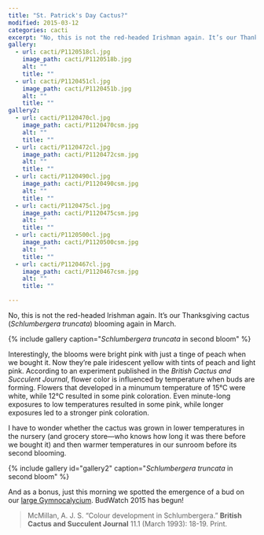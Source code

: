 ```yaml
---
title: "St. Patrick's Day Cactus?"
modified: 2015-03-12
categories: cacti
excerpt: "No, this is not the red-headed Irishman again. It’s our Thanksgiving cactus (*Schlumbergera truncata*) blooming again in March."
gallery:
  - url: cacti/P1120518cl.jpg
    image_path: cacti/P1120518b.jpg
    alt: ""
    title: ""
  - url: cacti/P1120451cl.jpg
    image_path: cacti/P1120451b.jpg
    alt: ""
    title: ""
gallery2:
  - url: cacti/P1120470cl.jpg
    image_path: cacti/P1120470csm.jpg
    alt: ""
    title: ""
  - url: cacti/P1120472cl.jpg
    image_path: cacti/P1120472csm.jpg
    alt: ""
    title: ""
  - url: cacti/P1120490cl.jpg
    image_path: cacti/P1120490csm.jpg
    alt: ""
    title: ""
  - url: cacti/P1120475cl.jpg
    image_path: cacti/P1120475csm.jpg
    alt: ""
    title: ""
  - url: cacti/P1120500cl.jpg
    image_path: cacti/P1120500csm.jpg
    alt: ""
    title: ""
  - url: cacti/P1120467cl.jpg
    image_path: cacti/P1120467csm.jpg
    alt: ""
    title: ""

---
```


No, this is not the red-headed Irishman again. It’s our Thanksgiving cactus (*Schlumbergera truncata*) blooming again in March.

{% include gallery caption="*Schlumbergera truncata* in second bloom" %}

Interestingly, the blooms were bright pink with just a tinge of peach when we bought it. Now they’re pale iridescent yellow with tints of peach and light pink. According to an experiment published in the *British Cactus and Succulent Journal*, flower color is influenced by temperature when buds are forming. Flowers that developed in a minumum temperature of 15°C were white, while 12°C resulted in some pink coloration. Even minute-long exposures to low temperatures resulted in some pink, while longer exposures led to a stronger pink coloration.

I have to wonder whether the cactus was grown in lower temperatures in the nursery (and grocery store—who knows how long it was there before we bought it) and then warmer temperatures in our sunroom before its second blooming.

{% include gallery id="gallery2" caption="*Schlumbergera truncata* in second bloom" %}

And as a bonus, just this morning we spotted the emergence of a bud on our [large Gymnocalycium](/cacti/first-time-bloomer). BudWatch 2015 has begun!



> McMillan, A. J. S. “Colour development in Schlumbergera.” **British Cactus and Succulent Journal** 11.1 (March 1993): 18-19. Print.